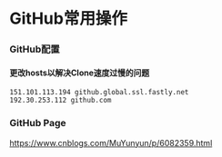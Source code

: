 # GitHub常用操作

### GitHub配置

#### 更改hosts以解决Clone速度过慢的问题

```
151.101.113.194 github.global.ssl.fastly.net 
192.30.253.112 github.com 
```



### GitHub Page

<https://www.cnblogs.com/MuYunyun/p/6082359.html>